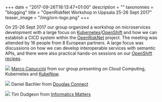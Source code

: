 +++
date = "2017-09-26T18:13:47+01:00"
description = ""
taxonomies = "blogging"
title = "OpenRiskNet Workshop in Uppsala 25-26 Sept 2017"
teaser_image = "/img/orn-logo.png"
+++

On 25-26 Sept 2017 our group organized a workshop on microservices development with a large focus on [Kubernetes](kubernetes.io)/[OpenShift](https://www.openshift.com/) and how we can establish a CICD system within the [OpenRiskNet](https://openrisknet.org/) project. The meeting was attended by 16 people from 8 European partners. A large focus was discussions on how we can develop interoperable services with semantic APIs, and there were also practical hands-on sessions on our [OpenShift recipes](https://github.com/OpenRiskNet/home/tree/master/openshift).


![](/img/charme-bigdata/marco-orn.jpg)
[Marco Capuccini](https://pharmb.io/people/marco/) from our group presenting on Cloud Computing, Kubernetes and [KubeNow](https://github.com/kubenow/KubeNow).

![](/img/charme-bigdata/david-orn.jpg)
Daniel Bachler from [Douglas Connect](https://www.douglasconnect.com)

![](/img/charme-bigdata/tim-orn.jpg)
Tim Dudgeon from [Informatics Matters](http://www.informaticsmatters.com/)